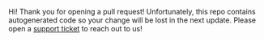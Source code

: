 Hi! Thank you for opening a pull request! Unfortunately, this repo contains autogenerated code so your change will be lost in the next update. Please open a [support ticket](https://support.bandwidth.com/) to reach out to us!
